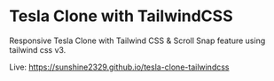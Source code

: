 # Tesla Clone with TailwindCSS

Responsive Tesla Clone with Tailwind CSS & Scroll Snap feature using tailwind css v3.

Live: https://sunshine2329.github.io/tesla-clone-tailwindcss

